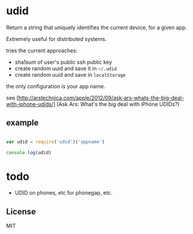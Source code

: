 # udid

Return a string that uniquely identifies the current device, for a given app.

Extremely useful for distributed systems.

tries the current approaches:

  * sha1sum of user's public ssh public key
  * create random uuid and save it in `~/.udid`
  * create random uuid and save in `localStorage`

the only configuration is your app name.

see [http://arstechnica.com/apple/2012/09/ask-ars-whats-the-big-deal-with-iphone-udids/]
(Ask Ars: What's the big deal with iPhone UDIDs?)

## example

``` js

var udid = require('udid')('appname')

console.log(udid)
```

# todo

  * UDID on phones, etc for phonegap, etc.

## License

MIT
